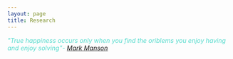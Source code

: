 ```yaml
---
layout: page
title: Research
---
```



<span style = "color:#55DBCD">*"True happiness occurs only when you find the oriblems you enjoy having and enjoy solving"- [Mark Manson](https://markmanson.net/)* </span>
